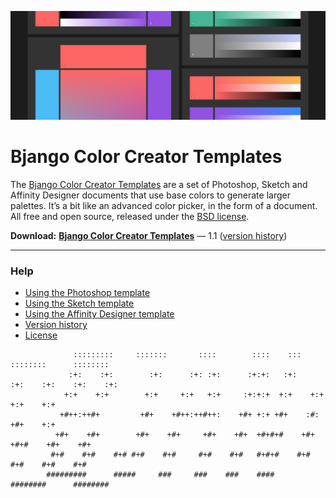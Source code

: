 ![](Help/Images/colorcreator-hero.png)

# Bjango Color Creator Templates

The [Bjango Color Creator Templates](https://bjango.com/designresources/) are a set of Photoshop, Sketch and Affinity Designer documents that use base colors to generate larger palettes. It’s a bit like an advanced color picker, in the form of a document. All free and open source, released under the [BSD license](https://github.com/bjango/Color-Creator/blob/master/Help/License.md).

**Download:** **[Bjango Color Creator Templates](https://github.com/bjango/Color-Creator/archive/master.zip)** — 1.1 ([version history](https://github.com/bjango/Color-Creator/blob/master/Help/Version%20History.md))

-----

### Help

- [Using the Photoshop template](https://github.com/bjango/Color-Creator/blob/master/Help/Photoshop.md)
- [Using the Sketch template](https://github.com/bjango/Color-Creator/blob/master/Help/Sketch.md)
- [Using the Affinity Designer template](https://github.com/bjango/Color-Creator/blob/master/Help/Affinity%20Designer.md)
- [Version history](https://github.com/bjango/Color-Creator/blob/master/Help/Version%20History.md)
- [License](https://github.com/bjango/Color-Creator/blob/master/Help/License.md)

```
              :::::::::     :::::::       ::::        ::::    :::     ::::::::      :::::::: 
             :+:    :+:        :+:      :+: :+:      :+:+:   :+:    :+:    :+:    :+:    :+: 
            +:+    +:+        +:+     +:+   +:+     :+:+:+  +:+    +:+           +:+    +:+  
           +#++:++#+         +#+    +#++:++#++:    +#+ +:+ +#+    :#:           +#+    +:+   
          +#+    +#+        +#+    +#+     +#+    +#+  +#+#+#    +#+   +#+#    +#+    +#+    
         #+#    #+#    #+# #+#    #+#     #+#    #+#   #+#+#    #+#    #+#    #+#    #+#     
        #########      #####     ###     ###    ###    ####     ########      ######## 
```
